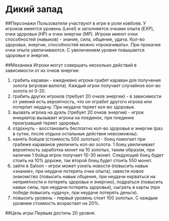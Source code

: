 # Дикий запад

##Персонажи
Пользователи участвуют в игре в роли ковбоев. У игроков имеется уровень (Level) и заполняется очками опыта (EXP), 
очки здоровья (HP) и очки энергии (MP). Игроки имеют очки способностей (навыков) - знание, сила, общение, удача. 
Кол-во здоровья, энергии, способностей можно «прокачивать». При прокачке очки опыта увеличиваются. 
С увеличением уровня повышается здоровье и энергия. 

##Механика
Игроки могут совершать несколько действий в зависимости от их очков энергии: 
1) грабить караван - ежедневно игроки грабят караван для получения золота (игровая валюта). 
Каждый игрок получает случайное кол-во золота от 0-20. 
2) грабить других игроков (требует 20 очков энергии) - в зависимости от умений есть вероятность, 
что он ограбит другого игрока или потерпит неудачу. При неудаче теряет кол-во здоровья.  
3) вызвать игрока на дуэль (требует 20 очков энергии) - игрок инициатор вызывает игрока на поединок, 
при поединке проигравший теряет здоровье.  
4) отдохнуть -  восстановить бесплатно кол-во здоровья и энергии (раз в сутки, 
после отдыха остальные действия невозможны).  
5) нанять бойцов (стоимость 500 золотых) - боец помогает при грабеже караванов увеличить кол-во золота. 
1 боец увеличивает вероятность заработка монет на 10 золотых, 
таким образом, при наличии 1 бойца игрок получает 10-30 монет. Следующий боец будет стоить на 10% дороже, 
так второй боец будет стоить 550 монет.  
6) зайти в Saloon - игрок может узнать новости (повысить навык «знание», при неудаче потерять очки опыта), 
завести новое знакомство (повысить навык общения, при неудачи нарваться на неприятности и потерять здоровье и энергию), 
подраться (повысить навык силы, при неудачи потерять здоровье), сыграть в карты (при победе повысить «удачу», 
при неудаче потерять деньги).   
7) повысить уровень - первый уровень стоит 100 золотых. С каждым уровнем стоимость возрастает на 20%. 

##Цель игры
Первым достичь 20 уровня.  